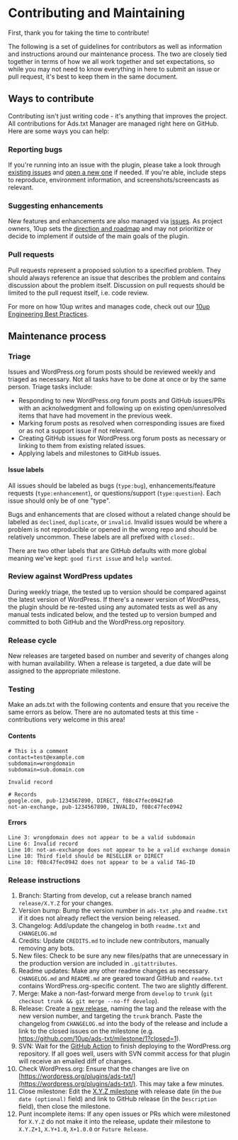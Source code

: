 # Contributing and Maintaining

First, thank you for taking the time to contribute!

The following is a set of guidelines for contributors as well as information and instructions around our maintenance process. The two are closely tied together in terms of how we all work together and set expectations, so while you may not need to know everything in here to submit an issue or pull request, it's best to keep them in the same document.

## Ways to contribute

Contributing isn't just writing code - it's anything that improves the project. All contributions for Ads.txt Manager are managed right here on GitHub. Here are some ways you can help:

### Reporting bugs

If you're running into an issue with the plugin, please take a look through [existing issues](https://github.com/10up/ads-txt/issues) and [open a new one](https://github.com/10up/ads-txt/issues/new) if needed. If you're able, include steps to reproduce, environment information, and screenshots/screencasts as relevant.

### Suggesting enhancements

New features and enhancements are also managed via [issues](https://github.com/10up/ads-txt/issues). As project owners, 10up sets the [direction and roadmap](#roadmap) and may not prioritize or decide to implement if outside of the main goals of the plugin.

### Pull requests

Pull requests represent a proposed solution to a specified problem. They should always reference an issue that describes the problem and contains discussion about the problem itself. Discussion on pull requests should be limited to the pull request itself, i.e. code review.

For more on how 10up writes and manages code, check out our [10up Engineering Best Practices](https://10up.github.io/Engineering-Best-Practices/).

## Maintenance process

### Triage

Issues and WordPress.org forum posts should be reviewed weekly and triaged as necessary. Not all tasks have to be done at once or by the same person. Triage tasks include:

* Responding to new WordPress.org forum posts and GitHub issues/PRs with an acknolwedgment and following up on existing open/unresolved items that have had movement in the previous week.
* Marking forum posts as resolved when corresponding issues are fixed or as not a support issue if not relevant.
* Creating GitHub issues for WordPress.org forum posts as necessary or linking to them from existing related issues.
* Applying labels and milestones to GitHub issues.

#### Issue labels

All issues should be labeled as bugs (`type:bug`), enhancements/feature requests (`type:enhancement`), or questions/support (`type:question`). Each issue should only be of one "type".

Bugs and enhancements that are closed without a related change should be labeled as `declined`, `duplicate`, or `invalid`. Invalid issues would be where a problem is not reproducible or opened in the wrong repo and should be relatively uncommon. These labels are all prefixed with `closed:`.

There are two other labels that are GitHub defaults with more global meaning we've kept: `good first issue` and `help wanted`.

### Review against WordPress updates

During weekly triage, the tested up to version should be compared against the latest version of WordPress. If there's a newer version of WordPress, the plugin should be re-tested using any automated tests as well as any manual tests indicated below, and the tested up to version bumped and committed to both GitHub and the WordPress.org repository.

### Release cycle

New releases are targeted based on number and severity of changes along with human availability. When a release is targeted, a due date will be assigned to the appropriate milestone.

### Testing

Make an ads.txt with the following contents and ensure that you receive the same errors as below. There are no automated tests at this time - contributions very welcome in this area!

#### Contents

```
# This is a comment
contact=test@example.com
subdomain=wrongdomain
subdomain=sub.domain.com

Invalid record

# Records
google.com, pub-1234567890, DIRECT, f08c47fec0942fa0
not-an-exchange, pub-1234567890, INVALID, f08c47fec0942
```

#### Errors

```
Line 3: wrongdomain does not appear to be a valid subdomain
Line 6: Invalid record
Line 10: not-an-exchange does not appear to be a valid exchange domain
Line 10: Third field should be RESELLER or DIRECT
Line 10: f08c47fec0942 does not appear to be a valid TAG-ID
```

### Release instructions

1. Branch: Starting from develop, cut a release branch named `release/X.Y.Z` for your changes.
2. Version bump: Bump the version number in `ads-txt.php` and `readme.txt` if it does not already reflect the version being released.
3. Changelog: Add/update the changelog in both `readme.txt` and `CHANGELOG.md`
4. Credits: Update `CREDITS.md` to include new contributors, manually removing any bots.
5. New files: Check to be sure any new files/paths that are unnecessary in the production version are included in `.gitattributes`.
6. Readme updates: Make any other readme changes as necessary. `CHANGELOG.md` and `README.md` are geared toward GitHub and `readme.txt` contains WordPress.org-specific content. The two are slightly different.
7. Merge: Make a non-fast-forward merge from `develop` to `trunk` (`git checkout trunk && git merge --no-ff develop`).
8. Release: Create a [new release](https://github.com/10up/ads-txt/releases/new), naming the tag and the release with the new version number, and targeting the `trunk` branch. Paste the changelog from `CHANGELOG.md` into the body of the release and include a link to the closed issues on the milestone (e.g. https://github.com/10up/ads-txt/milestone/1?closed=1).
9. SVN: Wait for the [GitHub Action](https://github.com/10up/ads-txt/actions) to finish deploying to the WordPress.org repository. If all goes well, users with SVN commit access for that plugin will receive an emailed diff of changes.
10. Check WordPress.org: Ensure that the changes are live on [https://wordpress.org/plugins/ads-txt/](https://wordpress.org/plugins/ads-txt/). This may take a few minutes.
11. Close milestone: Edit the [X.Y.Z milestone](https://github.com/10up/ads-txt/milestone/#) with release date (in the `Due date (optional)` field) and link to GitHub release (in the `Description` field), then close the milestone.
12. Punt incomplete items: If any open issues or PRs which were milestoned for `X.Y.Z` do not make it into the release, update their milestone to `X.Y.Z+1`, `X.Y+1.0`, `X+1.0.0` or `Future Release`.
